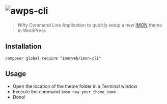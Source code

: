 # ![awps-cli](http://www.imonweb.com/images/logo.png)
> Nifty Command Line Application to quickly setup a new [IMON](https://github.com/imonweb/imon) theme in WordPress

## Installation

```
composer global require "imonweb/imon-cli"
```

## Usage

* Open the location of the theme folder in a Terminal window 
* Execute the command `imon new your_theme_name`
* Done!
